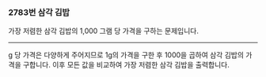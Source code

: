 ### 2783번 삼각 김밥

가장 저렴한 삼각 김밥의 1,000 그램 당 가격을 구하는 문제입니다.

---

g 당 가격은 다양하게 주어지므로 1g의 가격을 구한 후 1000을 곱하여 삼각 김밥의 가격을 구합니다. 이후 모든 값을 비교하여 가장 저렴한 삼각 김밥을 출력합니다.
